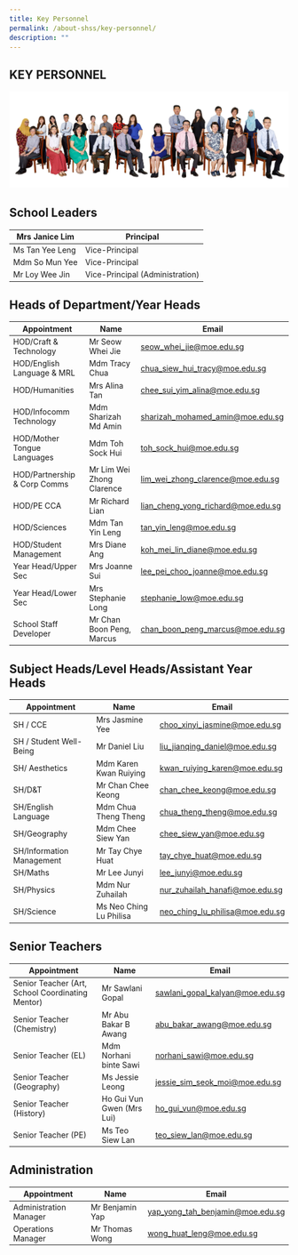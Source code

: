 ```yaml
---
title: Key Personnel
permalink: /about-shss/key-personnel/
description: ""
---
```

KEY PERSONNEL
-------------
![](/images/Staff/SL%20and%20MM%202.jpg)

School Leaders
--------------
<table>
<thead>
  <tr>
    <th>Mrs Janice Lim</th>
    <th>Principal<br></th>
  </tr>
</thead>
<tbody>
  <tr>
    <td>Ms Tan Yee Leng</td>
    <td>Vice-Principal</td>
  </tr>
  <tr>
    <td>Mdm So Mun Yee</td>
    <td>Vice-Principal</td>
  </tr>
  <tr>
    <td>Mr Loy Wee Jin </td>
    <td>Vice-Principal (Administration)</td>
  </tr>
</tbody>
</table>


Heads of Department/Year Heads
------------------------------

|Appointment			| Name			| Email
| -------- | -------- | -------- |
|  HOD/Craft & Technology	|	Mr Seow Whei Jie |	seow_whei_jie@moe.edu.sg
| HOD/English Language & MRL	| Mdm Tracy Chua	     |   chua_siew_hui_tracy@moe.edu.sg
| HOD/Humanities		|	Mrs Alina Tan	|	chee_sui_yim_alina@moe.edu.sg
| HOD/Infocomm Technology	|	Mdm Sharizah Md Amin |	sharizah_mohamed_amin@moe.edu.sg
| HOD/Mother Tongue Languages	| Mdm Toh Sock Hui |	toh_sock_hui@moe.edu.sg
| HOD/Partnership & Corp Comms	| Mr Lim Wei Zhong Clarence | lim_wei_zhong_clarence@moe.edu.sg
| HOD/PE CCA		|	Mr Richard Lian	|	lian_cheng_yong_richard@moe.edu.sg
| HOD/Sciences		|	Mdm Tan Yin Leng |	tan_yin_leng@moe.edu.sg
| HOD/Student Management	|	Mrs Diane Ang	|	koh_mei_lin_diane@moe.edu.sg
| Year Head/Upper Sec	|	Mrs Joanne Sui	|	lee_pei_choo_joanne@moe.edu.sg
| Year Head/Lower Sec	|	Mrs Stephanie Long |	stephanie_low@moe.edu.sg
| School Staff Developer	|	Mr Chan Boon Peng, Marcus |	chan_boon_peng_marcus@moe.edu.sg


Subject Heads/Level Heads/Assistant Year Heads
----------------------------------------------
   
| Appointment		|	Name		|	Email
| -------- | -------- | -------- |
| SH / CCE		|	Mrs Jasmine Yee	|	choo_xinyi_jasmine@moe.edu.sg
| SH / Student Well-Being	|	Mr Daniel Liu	|	liu_jianqing_daniel@moe.edu.sg
| SH/ Aesthetics	|		Mdm Karen Kwan Ruiying	| kwan_ruiying_karen@moe.edu.sg
| SH/D&T		|		Mr Chan Chee Keong |	chan_chee_keong@moe.edu.sg
| SH/English Language	|	Mdm Chua Theng Theng |	chua_theng_theng@moe.edu.sg
| SH/Geography		|	Mdm Chee Siew Yan |	chee_siew_yan@moe.edu.sg
| SH/Information Management |	Mr Tay Chye Huat |	tay_chye_huat@moe.edu.sg
| SH/Maths		|	Mr Lee Junyi	|	lee_junyi@moe.edu.sg
| SH/Physics		|	Mdm Nur Zuhailah |	nur_zuhailah_hanafi@moe.edu.sg
| SH/Science		|	Ms Neo Ching Lu Philisa	| neo_ching_lu_philisa@moe.edu.sg

Senior Teachers
---------------

| Appointment | Name | Email 
| -------- | -------- | -------- |
| Senior Teacher (Art, School Coordinating Mentor)     | Mr Sawlani Gopal     | sawlani_gopal_kalyan@moe.edu.sg     |
| Senior Teacher (Chemistry)     | Mr Abu Bakar B Awang     | abu_bakar_awang@moe.edu.sg     |
| Senior Teacher (EL)     | Mdm Norhani binte Sawi     | norhani_sawi@moe.edu.sg     |
| Senior Teacher (Geography)     | Ms Jessie Leong     | jessie_sim_seok_moi@moe.edu.sg     |
| Senior Teacher (History)     | Ho Gui Vun Gwen (Mrs Lui)     | ho_gui_vun@moe.edu.sg     |
| Senior Teacher (PE)     | Ms Teo Siew Lan     | teo_siew_lan@moe.edu.sg     

Administration
--------------

| Appointment	|	Name	|	Email
| -------- | -------- | -------- |
| Administration Manager |	Mr Benjamin Yap	| yap_yong_tah_benjamin@moe.edu.sg
| Operations Manager	| Mr Thomas Wong |	wong_huat_leng@moe.edu.sg